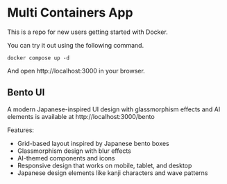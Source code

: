# Multi Containers App

This is a repo for new users getting started with Docker.

You can try it out using the following command.

```docker compose up -d```

And open http://localhost:3000 in your browser.

## Bento UI

A modern Japanese-inspired UI design with glassmorphism effects and AI elements is available at http://localhost:3000/bento

Features:
- Grid-based layout inspired by Japanese bento boxes
- Glassmorphism design with blur effects
- AI-themed components and icons
- Responsive design that works on mobile, tablet, and desktop
- Japanese design elements like kanji characters and wave patterns